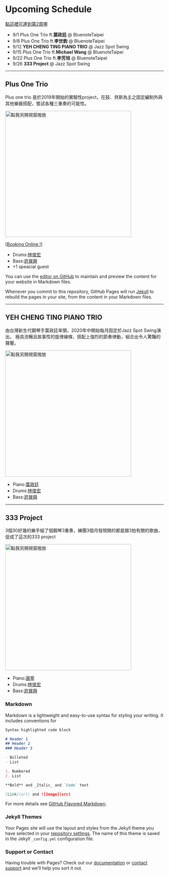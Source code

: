 # Upcoming Schedule
[點這裡可連到第2頁喔](page_2.md)
- 9/1  Plus One Trio ft.__葉政廷__ @ BluenoteTaipei
- 9/8  Plus One Trio ft.**李世鈞**  @ BluenoteTaipei
- 9/12 **YEH CHENG TING PIANO TRIO** @ Jazz Spot Swing
- 9/15 Plus One Trio ft.**Michael Wang**  @ BluenoteTaipei
- 9/22 Plus One Trio ft.**李芳旭**  @ BluenoteTaipei
- 9/26 **333 Project** @ Jazz Spot Swing 

***
## Plus One Trio

Plus one trio 是於2019年開始的實驗性project，在鼓、貝斯為主之固定編制外與其他樂器搭配，嘗試各種三重奏的可能性。



<a href="https://www.youtube.com/watch?v=DDYJr74P1RQ&feature=youtu.be&fbclid=IwAR26gIxkXTylv_TO2NEdal1lDl0ur7DBMv8CUbmw1Eu6UmKkkRsoZ-todl0
" target="_blank"><img src="https://i.imgur.com/pb5dnlm.jpg" 
alt="點我另開視窗撥放" width="400"/></a>

<a href="https://www.bluenotetaipei.com/events/tai-bei-lan-diao-zhou-er-jue-shi-xian-chang-0901-plus-one-trio-tue" target="_blank">[Booking Online !]</a>

 * Drums:<a href="https://www.facebook.com/JeffreyOnDrums/" target="_blank">林俊宏</a>
 * Bass:<a href="https://www.facebook.com/hsunshun.hsu/" target="_blank">許巽舜</a>
 * +1 speacial guest

You can use the [editor on GitHub](https://github.com/physicsdog0505/hhsu-website/edit/gh-pages/index.md) to maintain and preview the content for your website in Markdown files.

Whenever you commit to this repository, GitHub Pages will run [Jekyll](https://jekyllrb.com/) to rebuild the pages in your site, from the content in your Markdown files.

---
## YEH CHENG TING PIANO TRIO

由台灣新生代鋼琴手葉政廷率領，2020年中開始每月固定於Jazz Spot Swing演出。
極具流暢且故事性的旋律線條，搭配上強烈的節奏律動，組合出令人驚豔的聲響。 

<a href="https://www.youtube.com/watch?v=DDYJr74P1RQ&feature=youtu.be&fbclid=IwAR26gIxkXTylv_TO2NEdal1lDl0ur7DBMv8CUbmw1Eu6UmKkkRsoZ-todl0
" target="_blank"><img src="https://imgur.com/5QsSK3T.jpg" 
alt="點我另開視窗撥放" width="400"/></a>

 * Piano:<a href="https://www.facebook.com/ye.z.ting.1/" target="_blank">葉政廷</a>
 * Drums:<a href="https://www.facebook.com/JeffreyOnDrums/" target="_blank">林俊宏</a>
 * Bass:<a href="https://www.facebook.com/hsunshun.hsu/" target="_blank">許巽舜</a>

---
## 333 Project

3個30好幾的樂手組了個鋼琴3重奏，練團3個月發現開的都是跟3拍有關的歌曲，促成了這次的333 project

<a href="https://www.youtube.com/watch?v=JWzd4j8RZKI&feature=youtu.be&fbclid=IwAR3-YPr1iQ1kr-m5E1zxYK04qiFld4Rz2EoFEO3shDLWmnseSJefejcnsFA
" target="_blank"><img src="https://i.imgur.com/28eFoEi.jpg" 
alt="點我另開視窗撥放" width="400"/></a>

 * Piano:<a href="https://www.facebook.com/ning.tang.522/" target="_blank">唐寧</a>
 * Drums:<a href="https://www.facebook.com/JeffreyOnDrums/" target="_blank">林俊宏</a>
 * Bass:<a href="https://www.facebook.com/hsunshun.hsu/" target="_blank">許巽舜</a>

### Markdown

Markdown is a lightweight and easy-to-use syntax for styling your writing. It includes conventions for

```markdown
Syntax highlighted code block

# Header 1
## Header 2
### Header 3

- Bulleted
- List

1. Numbered
2. List

**Bold** and _Italic_ and `Code` text

[Link](url) and ![Image](src)
```

For more details see [GitHub Flavored Markdown](https://guides.github.com/features/mastering-markdown/).

### Jekyll Themes

Your Pages site will use the layout and styles from the Jekyll theme you have selected in your [repository settings](https://github.com/physicsdog0505/hhsu-website/settings). The name of this theme is saved in the Jekyll `_config.yml` configuration file.

### Support or Contact

Having trouble with Pages? Check out our [documentation](https://docs.github.com/categories/github-pages-basics/) or [contact support](https://github.com/contact) and we’ll help you sort it out.
